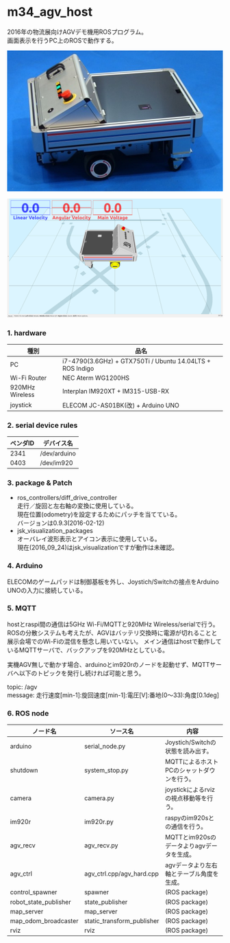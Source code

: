 # m34_agv_host
2016年の物流展向けAGVデモ機用ROSプログラム。  
画面表示を行うPC上のROSで動作する。

![agv](img/agv.jpg)

![screen](img/screen.png)

### 1. hardware

種別|品名
----|----
PC|i7-4790(3.6GHz) + GTX750Ti / Ubuntu 14.04LTS + ROS Indigo
Wi-Fi Router|NEC Aterm WG1200HS
920MHz Wireless|Interplan IM920XT + IM315-USB-RX
joystick|ELECOM JC-AS01BK(改) + Arduino UNO

### 2. serial device rules

ベンダID|デバイス名
----|----
2341|/dev/arduino
0403|/dev/im920

### 3. package & Patch
* ros_controllers/diff_drive_controller  
  走行／旋回と左右軸の変換に使用している。  
  現在位置(odometry)を設定するためにパッチを当てている。  
  バージョンは0.9.3(2016-02-12)
* jsk_visualization_packages  
  オーバレイ波形表示とアイコン表示に使用している。  
  現在(2016_09_24)はjsk_visualizationですが動作は未確認。

### 4. Arduino  
ELECOMのゲームパッドは制御基板を外し、Joystich/Switchの接点をArduino UNOの入力に接続している。

### 5. MQTT
hostとraspi間の通信は5GHz Wi-Fi/MQTTと920MHz Wireless/serialで行う。
ROSの分散システムも考えたが、AGVはバッテリ交換時に電源が切れることと展示会場でのWi-Fiの混信を懸念し用いていない。
メイン通信はhostで動作しているMQTTサーバで、バックアップを920MHzとしている。

実機AGV無しで動かす場合、arduinoとim920rのノードを起動せず、MQTTサーバへ以下のトピックを発行し続ければ可能と思う。

topic: /agv  
message: 走行速度[min-1]:旋回速度[min-1]:電圧[V]:番地(0～33):角度[0.1deg]

### 6. ROS node

ノード名|ソース名|内容
----|----|----
arduino|serial_node.py|Joystich/Switchの状態を読み出す。
shutdown|system_stop.py|MQTTによるホストPCのシャットダウンを行う。
camera|camera.py|joystickによるrvizの視点移動等を行う。
im920r|im920r.py|raspyのim920sとの通信を行う。
agv_recv|agv_recv.py|MQTTとim920sのデータよりagvデータを生成。
agv_ctrl|agv_ctrl.cpp/agv_hard.cpp|agvデータより左右軸とテーブル角度を生成。
control_spawner|spawner|(ROS package)
robot_state_publisher|state_publisher|(ROS package)
map_server|map_server|(ROS package)
map_odom_broadcaster|static_transform_publisher|(ROS package)
rviz|rviz|(ROS package)
